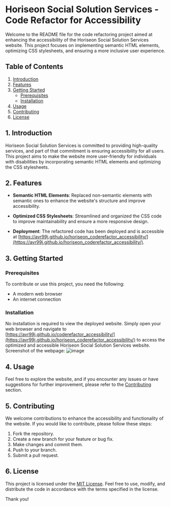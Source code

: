 # Horiseon Social Solution Services - Code Refactor for Accessibility

Welcome to the README file for the code refactoring project aimed at enhancing the accessibility of the Horiseon Social Solution Services website. This project focuses on implementing semantic HTML elements, optimizing CSS stylesheets, and ensuring a more inclusive user experience.

## Table of Contents
1. [Introduction](#introduction)
2. [Features](#features)
3. [Getting Started](#getting-started)
   - [Prerequisites](#prerequisites)
   - [Installation](#installation)
4. [Usage](#usage)
5. [Contributing](#contributing)
6. [License](#license)

## 1. Introduction

Horiseon Social Solution Services is committed to providing high-quality services, and part of that commitment is ensuring accessibility for all users. This project aims to make the website more user-friendly for individuals with disabilities by incorporating semantic HTML elements and optimizing the CSS stylesheets.

## 2. Features

- **Semantic HTML Elements**: Replaced non-semantic elements with semantic ones to enhance the website's structure and improve accessibility.

- **Optimized CSS Stylesheets**: Streamlined and organized the CSS code to improve maintainability and ensure a more responsive design.

- **Deployment**: The refactored code has been deployed and is accessible at [https://avr99j.github.io/horiseon_coderefactor_accessibility/](https://avr99j.github.io/horiseon_coderefactor_accessibility/).

## 3. Getting Started

### Prerequisites

To contribute or use this project, you need the following:

- A modern web browser
- An internet connection

### Installation

No installation is required to view the deployed website. Simply open your web browser and navigate to [https://avr99j.github.io/coderefactor_accessibility/](https://avr99j.github.io/horiseon_coderefactor_accessibility/) to access the optimized and accessible Horiseon Social Solution Services website. Screenshot of the webpage:
![image](https://github.com/Avr99j/coderefactor_accessibility/assets/71075582/6fc04cba-fce7-494e-8974-50ebcf592e97)


## 4. Usage

Feel free to explore the website, and if you encounter any issues or have suggestions for further improvement, please refer to the [Contributing](#contributing) section.

## 5. Contributing

We welcome contributions to enhance the accessibility and functionality of the website. If you would like to contribute, please follow these steps:

1. Fork the repository.
2. Create a new branch for your feature or bug fix.
3. Make changes and commit them.
4. Push to your branch.
5. Submit a pull request.

## 6. License

This project is licensed under the [MIT License](LICENSE.md). Feel free to use, modify, and distribute the code in accordance with the terms specified in the license.

Thank you!
